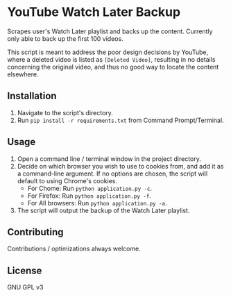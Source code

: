 # YouTube Watch Later Backup

Scrapes user's Watch Later playlist and backs up the content. Currently only able to back up the first 100 videos.

This script is meant to address the poor design decisions by YouTube, where a deleted video is listed as `[Deleted Video]`, resulting in no details concerning the original video, and thus no good way to locate the content elsewhere.

## Installation

1. Navigate to the script's directory.
2. Run `pip install -r requirements.txt` from Command Prompt/Terminal.

## Usage

1. Open a command line / terminal window in the project directory.
2. Decide on which browser you wish to use to cookies from, and add it as a command-line argument. If no options are chosen, the script will default to using Chrome's cookies.
    - For Chome: Run `python application.py -c`.
    - For Firefox: Run `python application.py -f`.
    - For All browsers: Run `python application.py -a`.  
2. The script will output the backup of the Watch Later playlist.

## Contributing

Contributions / optimizations always welcome.

## License

GNU GPL v3
